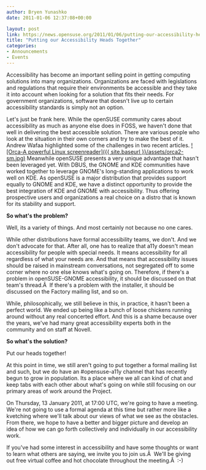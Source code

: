 ```yaml
---
author: Bryen Yunashko
date: 2011-01-06 12:37:08+00:00

layout: post
link: https://news.opensuse.org/2011/01/06/putting-our-accessibility-heads-together-2/
title: "Putting our Accessibility Heads Together"
categories:
- Announcements
- Events
---
```

Accessibility has become an important selling point in getting computing solutions into many organizations. Organizations are faced with legislations and regulations that require their environments be accessible and they take it into account when looking for a solution that fits their needs. For government organizations, software that doesn't live up to certain accessibility standards is simply not an option.

Let's just be frank here. While the openSUSE community cares about accessibility as much as anyone else does in FOSS, we haven't done that well in delivering the best accessible solution. There are various people who look at the situation in their own corners and try to make the best of it. Andrew Wafaa highlighted some of the challenges in two recent articles.
[![Orca-A powerful Linux screenreader]({{ site.baseurl }}/assets/orca2-sm.jpg)](https://news.opensuse.org/2011/01/06/putting-our-accessibility-heads-together-2/orca2-sm/)
Meanwhile openSUSE presents a very unique advantage that hasn't been leveraged yet. With DBUS, the GNOME and KDE communities have worked together to leverage GNOME's long-standing applications to work well on KDE. As openSUSE is a major distribution that provides support equally to GNOME and KDE, we have a distinct opportunity to provide the best integration of KDE and GNOME with accessibility. Thus offering prospective users and organizations a real choice on a distro that is known for its stability and support.
<!-- more -->
**So what's the problem?**

Well, its a variety of things. And most certainly not because no one cares.

While other distributions have formal accessibility teams, we don't. And we don't advocate for that. After all, one has to realize that a11y doesn't mean accessibility for people with special needs. It means accessibility for all regardless of what your needs are. And that means that accessibility issues should be raised in mainstream conversations, not segregated off to some corner where no one else knows what's going on. Therefore, if there's a problem in openSUSE-GNOME accessibility, it should be discussed on that team's thread.Â  If there's a problem with the installer, it should be discussed on the Factory mailing list, and so on.

While, philosophically, we still believe in this, in practice, it hasn't been a perfect world. We ended up being like a bunch of loose chickens running around without any real concerted effort. And this is a shame because over the years, we've had many great accessibility experts both in the community and on staff at Novell.

**So what's the solution?**

Put our heads together!

At this point in time, we still aren't going to put together a formal mailing list and such, but we do have an #opensuse-a11y channel that has recently begun to grow in population. Its a place where we all can kind of chat and keep tabs with each other about what's going on while still focusing on our primary areas of work around the Project.

On Thursday, 13 January 2011, at 17:00 UTC, we're going to have a meeting. We're not going to use a formal agenda at this time but rather more like a kvetching where we'll talk about our views of what we see as the obstacles. From there, we hope to have a better and bigger picture and develop an idea of how we can go forth collectively and individually in our accessibility work.

If you've had some interest in accessibility and have some thoughts or want to learn what others are saying, we invite you to join us.Â  We'll be giving out free virtual coffee and hot chocolate throughout the meeting.Â  :-)		
